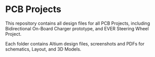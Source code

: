 # PCB Projects
This repository contains all design files for all PCB Projects, including Bidirectional On-Board Charger prototype, and EVER Steering Wheel Project. 

Each folder contains Altium design files, screenshots and PDFs for schematics, Layout, and 3D Models.
